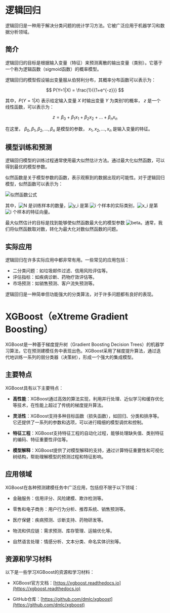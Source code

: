 # 逻辑回归

逻辑回归是一种用于解决分类问题的统计学习方法。它被广泛应用于机器学习和数据分析领域。

## 简介

逻辑回归的目标是根据输入变量（特征）来预测离散的输出变量（类别）。它基于一个称为逻辑函数（sigmoid函数）的概率模型。

逻辑回归的模型假设输出变量服从伯努利分布，其概率分布函数可以表示为：

$$
P(Y=1|X) = \frac{1}{{1+e^{-z}}}
$$

其中，$P(Y=1|X)$ 表示给定输入变量 $X$ 时输出变量 $Y$ 为类别1的概率， $z$ 是一个线性函数，可以表示为：

$$
z = \beta_0 + \beta_1x_1 + \beta_2x_2 + \ldots + \beta_nx_n
$$

在这里， $\beta_0, \beta_1, \beta_2, \ldots, \beta_n$ 是模型的参数， $x_1, x_2, \ldots, x_n$ 是输入变量的特征。

## 模型训练和预测

逻辑回归模型的训练过程通常使用最大似然估计方法。通过最大化似然函数，可以得到最优的模型参数。


似然函数是关于模型参数的函数，表示观察到的数据出现的可能性。对于逻辑回归模型，似然函数可以表示为：

![似然函数公式](https://latex.codecogs.com/png.image?\dpi{150}&space;L(\beta)&space;=&space;\prod_{i=1}^{N}&space;P(Y=y_i|X=x_i)^{y_i}&space;(1-P(Y=y_i|X=x_i))^{1-y_i})

其中，![N](https://latex.codecogs.com/png.image?\dpi{150}&space;N) 是训练样本的数量，![y_i](https://latex.codecogs.com/png.image?\dpi{150}&space;y_i) 是第 ![i](https://latex.codecogs.com/png.image?\dpi{150}&space;i) 个样本的实际类别，![x_i](https://latex.codecogs.com/png.image?\dpi{150}&space;x_i) 是第 ![i](https://latex.codecogs.com/png.image?\dpi{150}&space;i) 个样本的特征向量。

最大似然估计的目标是找到能够使似然函数最大化的模型参数 ![beta](https://latex.codecogs.com/png.image?\dpi{150}&space;\beta)。通常，我们将似然函数取对数，转化为最大化对数似然函数的问题。

## 实际应用

逻辑回归在许多实际应用中都非常有用。一些常见的应用包括：

- 二分类问题：如垃圾邮件过滤、信用风险评估等。
- 评估指标：如疾病诊断、药物疗效评估等。
- 市场预测：如销售预测、客户流失预测等。

逻辑回归是一种简单但功能强大的分类算法，对于许多问题都有良好的表现。




# XGBoost（eXtreme Gradient Boosting）

XGBoost是一种基于梯度提升树（Gradient Boosting Decision Trees）的机器学习算法，它在预测建模任务中表现出色。XGBoost采用了梯度提升算法，通过迭代地训练一系列的弱分类器（决策树），形成一个强大的集成模型。

## 主要特点

XGBoost具有以下主要特点：

- **高性能**：XGBoost通过高效的算法实现，利用并行处理、近似学习和缓存优化等技术，在性能上超过了传统的梯度提升算法。

- **灵活性**：XGBoost支持多种目标函数（损失函数），如回归、分类和排序等。它还提供了一系列的参数和选项，可以进行精细的模型调优和控制。

- **特征工程**：XGBoost支持特征工程的自动化过程，能够处理缺失值、类别特征的编码、特征重要性评估等。

- **模型解释**：XGBoost提供了对模型解释的支持，通过计算特征重要性和可视化树结构，帮助理解模型的预测过程和特征影响。

## 应用领域

XGBoost在各种预测建模任务中广泛应用，包括但不限于以下领域：

- 金融服务：信用评分、风险建模、欺诈检测等。

- 零售和电子商务：用户行为分析、推荐系统、销售预测等。

- 医疗保健：疾病预测、诊断支持、药物研发等。

- 物流和供应链：需求预测、库存管理、运输优化等。

- 自然语言处理：情感分析、文本分类、命名实体识别等。

## 资源和学习材料

以下是一些学习XGBoost的资源和学习材料：

- XGBoost官方文档：[https://xgboost.readthedocs.io](https://xgboost.readthedocs.io)

- GitHub仓库：[https://github.com/dmlc/xgboost](https://github.com/dmlc/xgboost)



